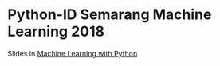 # Python-ID Semarang Machine Learning 2018
Slides in [Machine Learning with Python](https://docs.google.com/presentation/d/1sXXV-JrIwpYxuXIKjksiuyKE1Az414BSqEvL1K020Lk/edit?usp=sharing)
